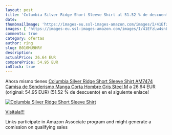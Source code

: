 ```yaml
---
layout: post
title: 'Columbia Silver Ridge Short Sleeve Shirt al 51.52 % de descuento'
date: 
thumbnailImage: 'https://images-eu.ssl-images-amazon.com/images/I/41EfzLw4snL._SL200_.jpg'
images: [ 'https://images-eu.ssl-images-amazon.com/images/I/41EfzLw4snL._SL200_.jpg' ]
comments: true
category: ofertas
author: ring
slug: B010MU9HRY
description:
actualPrice: 26.64 EUR
comparePrice: 54.95 EUR
inStock: true
---
```


Ahora mismo tienes [Columbia Silver Ridge Short Sleeve Shirt AM7474 Camisa de Senderismo Manga Corta  Hombre  Gris  Steel   M](https://www.amazon.es/dp/B010MU9HRY/?tag=tolees-21) a 26.64 EUR (original: 54.95 EUR) (51.52 %  de descuento) en el siguiente enlace!

[![Columbia Silver Ridge Short Sleeve Shirt](https://images-eu.ssl-images-amazon.com/images/I/41EfzLw4snL._SL200_.jpg)](https://www.amazon.es/dp/B010MU9HRY/?tag=tolees-21)

[Visítala!!!](https://www.amazon.es/dp/B010MU9HRY/?tag=tolees-21)

Links participate in Amazon Associate program and might generate a comission on qualifying sales
